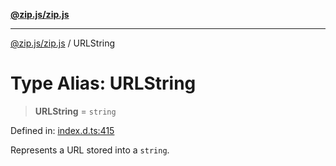 [**@zip.js/zip.js**](../README.md)

***

[@zip.js/zip.js](../globals.md) / URLString

# Type Alias: URLString

> **URLString** = `string`

Defined in: [index.d.ts:415](https://github.com/gildas-lormeau/zip.js/blob/c6ab5788eadb09dbc23208b1e438b2eec4ffa531/index.d.ts#L415)

Represents a URL stored into a `string`.

